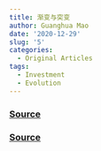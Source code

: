 ```yaml
---
title: 渐变与突变
author: Guanghua Mao
date: '2020-12-29'
slug: '5'
categories:
  - Original Articles
tags:
  - Investment
  - Evolution
---
```


### [Source](https://headsalon.org/archives/354.html)

### [Source](https://zhuanlan.zhihu.com/p/23253968)